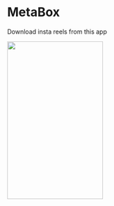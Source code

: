# MetaBox

Download insta reels from this app


<img src="https://user-images.githubusercontent.com/54468833/148421943-2c9815f3-8151-42d7-b22a-ecd5883d3818.png" width="220" height="360">      
